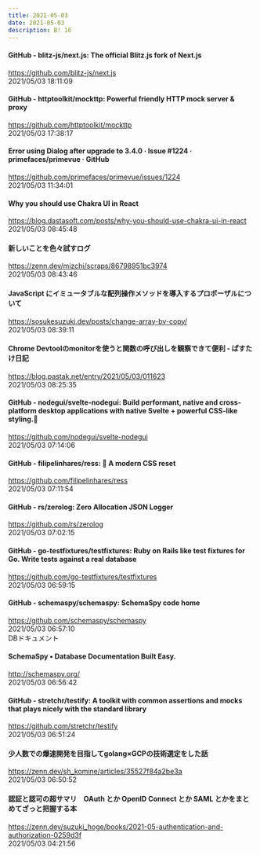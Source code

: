 ```yaml
---
title: 2021-05-03
date: 2021-05-03
description: B! 16
---
```


#### GitHub - blitz-js/next.js: The official Blitz.js fork of Next.js
https://github.com/blitz-js/next.js<br>
2021/05/03 18:11:09<br>


#### GitHub - httptoolkit/mockttp: Powerful friendly HTTP mock server & proxy
https://github.com/httptoolkit/mockttp<br>
2021/05/03 17:38:17<br>


#### Error using Dialog after upgrade to 3.4.0 · Issue #1224 · primefaces/primevue · GitHub
https://github.com/primefaces/primevue/issues/1224<br>
2021/05/03 11:34:01<br>


#### Why you should use Chakra UI in React
https://blog.dastasoft.com/posts/why-you-should-use-chakra-ui-in-react<br>
2021/05/03 08:45:48<br>


#### 新しいことを色々試すログ
https://zenn.dev/mizchi/scraps/86798951bc3974<br>
2021/05/03 08:43:46<br>


#### JavaScript にイミュータブルな配列操作メソッドを導入するプロポーザルについて
https://sosukesuzuki.dev/posts/change-array-by-copy/<br>
2021/05/03 08:39:11<br>


#### Chrome Devtoolのmonitorを使うと関数の呼び出しを観察できて便利 - ぱすたけ日記
https://blog.pastak.net/entry/2021/05/03/011623<br>
2021/05/03 08:25:35<br>


#### GitHub - nodegui/svelte-nodegui: Build performant, native and cross-platform desktop applications with native Svelte + powerful CSS-like styling.🚀
https://github.com/nodegui/svelte-nodegui<br>
2021/05/03 07:14:06<br>


#### GitHub - filipelinhares/ress: 🚿 A modern CSS reset
https://github.com/filipelinhares/ress<br>
2021/05/03 07:11:54<br>


#### GitHub - rs/zerolog: Zero Allocation JSON Logger
https://github.com/rs/zerolog<br>
2021/05/03 07:02:15<br>


#### GitHub - go-testfixtures/testfixtures: Ruby on Rails like test fixtures for Go. Write tests against a real database
https://github.com/go-testfixtures/testfixtures<br>
2021/05/03 06:59:15<br>


#### GitHub - schemaspy/schemaspy: SchemaSpy code home
https://github.com/schemaspy/schemaspy<br>
2021/05/03 06:57:10<br>
DBドキュメント


#### SchemaSpy • Database Documentation Built Easy.
http://schemaspy.org/<br>
2021/05/03 06:56:42<br>


#### GitHub - stretchr/testify: A toolkit with common assertions and mocks that plays nicely with the standard library
https://github.com/stretchr/testify<br>
2021/05/03 06:51:24<br>


#### 少人数での爆速開発を目指してgolang×GCPの技術選定をした話
https://zenn.dev/sh_komine/articles/35527f84a2be3a<br>
2021/05/03 06:50:52<br>


#### 認証と認可の超サマリ　OAuth とか OpenID Connect とか SAML とかをまとめてざっと把握する本
https://zenn.dev/suzuki_hoge/books/2021-05-authentication-and-authorization-0259d3f<br>
2021/05/03 04:21:56<br>



